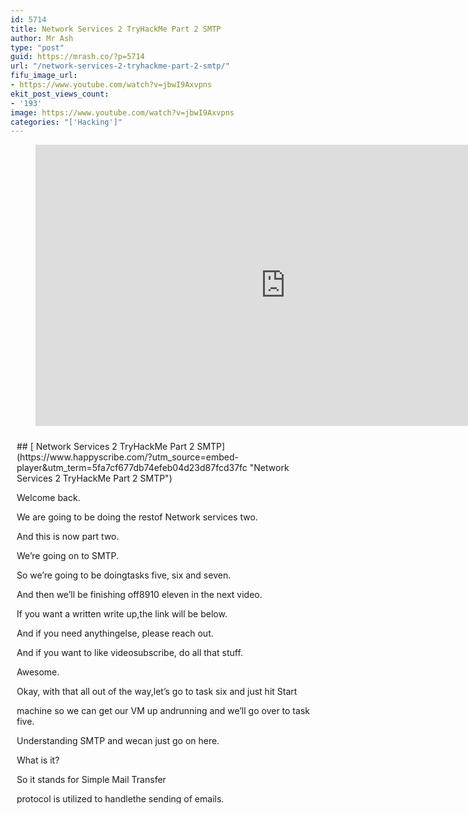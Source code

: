 ```yaml
---
id: 5714
title: Network Services 2 TryHackMe Part 2 SMTP
author: Mr Ash
type: "post"
guid: https://mrash.co/?p=5714
url: "/network-services-2-tryhackme-part-2-smtp/"
fifu_image_url:
- https://www.youtube.com/watch?v=jbwI9Axvpns
ekit_post_views_count:
- '193'
image: https://www.youtube.com/watch?v=jbwI9Axvpns
categories: "['Hacking']"
---
```


<figure class="wp-block-embed is-type-video is-provider-youtube wp-block-embed-youtube wp-embed-aspect-16-9 wp-has-aspect-ratio"><div class="wp-block-embed__wrapper"><iframe allow="accelerometer; autoplay; clipboard-write; encrypted-media; gyroscope; picture-in-picture" allowfullscreen="" frameborder="0" height="450" loading="lazy" src="https://www.youtube.com/embed/jbwI9Axvpns?feature=oembed" title="Network Services 2 TryHackMe Part 2 SMTP" width="800"></iframe></div></figure><div id="hs-embed-container" style="position:relative;display:flex;width:100%;height:600px;"><div id="hs-embed-placeholder" style="position:absolute;top:0;bottom:0;left:0;right:0;margin:10px;overflow:auto;font-size: 14px !important">## [ Network Services 2 TryHackMe Part 2 SMTP](https://www.happyscribe.com/?utm_source=embed-player&utm_term=5fa7cf677db74efeb04d23d87fcd37fc "Network Services 2 TryHackMe Part 2 SMTP")

Welcome back.

We are going to be doing the restof Network services two.

And this is now part two.

We’re going on to SMTP.

So we’re going to be doingtasks five, six and seven.

And then we’ll be finishing off8910 eleven in the next video.

If you want a written write up,the link will be below.

And if you need anythingelse, please reach out.

And if you want to like videosubscribe, do all that stuff.

Awesome.

Okay, with that all out of the way,let’s go to task six and just hit Start

machine so we can get our VM up andrunning and we’ll go over to task five.

Understanding SMTP and wecan just go on here.

What is it?

So it stands for Simple Mail Transfer

protocol is utilized to handlethe sending of emails.

So you probably use this protocolbefore whether you knew it or not.

And in order for this to work,

there are a pair of support emailservices compromising of Pop and IMAP.

Together they allow the user to send

outgoing mail and retrieveincoming mail respectively.

So, SMTP server performsthree basic functions.

So it Verifies who is sendingthe emails through the SMTP server.

It sends the outgoing mail and if

the outgoing mail can’t be delivered,it sends the message back to the sender.

Cool.

So most people will have encountered SNCPwhen configuring a new email address

on some third party emailclients such as Thunderbird.

I’ve had done this like setting upfor friends or family or for work purposes

and as when you configurea new email client.

Cool.So Pop and IMAP.

So Post Office Protocol and thenInternet Message Access Protocol.

So they’re both email protocols who are

responsible for transfer of emailsbetween client and a mail server.

The main difference is Pop’s moresimplistic approach of downloading

the inbox from the mail serverto the client, where IMAP will synchronize

the current inbox with the newmail on the server.

Those two options are sort of like

the implementation of IMAP personallyand downloading anything new.

So this means that changes to the inboxmade on the computer over IMAP will assist

if you synchronize and then synchronizethe inbox from other computer.

Popper imapse is responsiblefor fulfilling this process.

So how does it work?

We have a little diagram here.

Email delivery functions much the sameway as physical email delivery system.

User will supply the email

a letter and service the postal deliveryservice and through a series of steps

we’ll deliver it to the recipient’sinbox or post box.

So the role of the SMTP server in thisservice is to act as the sorting office.

So the email is picked up and sent

to the server, which thendirects it to the recipient.

We can map the journey of an email

from computer looking likethis user to the server.

SMTP server going out, pinging around,

going to the i, map or Pop serverand then going to the recipient.

So it lists out the order.

Going to just skip past this for now.

And there’s a good article here,which another article is on my read list.

What runs SMTP software is readilyavailable on Windows Server platforms,

with many other variantsbeing available on links.

Windows Server,

they’ve got email client Bob server justbuilt into it if you activate it,

more information if you want technicaldevice implementation of it, go like that.

Cool.

All right, let’s go overthe questions together.

And we’ve got what does SMTP stand for?So we had it up here.

We’ve got simple mail transferprotocol so we can pop that in.

What does Smt handle?

The sending of so what does ithelp or what does it actually send?

Emails.Yeah.

39, baby.

What is the first step in the Smt process?That’s what I skipped.

So let’s go back here.

So we’ve got the mail user agent,which is either your email client or

external program, connectsto the server of your name.

So connects or something.

So we wantthe mail user agent connects to the SMTP

service domain,initiates the SMTP handshake.

That’s what we’re looking for.

So it connects, but it authenticates.

This connection works over SMTP port,which is usually 25.

So looking for the SMTP handshakeand what is the default port?

25.That’s the well known port.

Something that’s good to memorize,I definitely have.

Where does SMTP service send the email?

If the recipient service is not available,it can’t be accessed.

Unavailable email gets put into the SMTP

if it can’t reach it.

If the recipient server can’t be accessed

or is not available,the email gets put into an smtpq.

Okay, not exactly back to the sender on.

What server does the emailultimately end up on?

So it’s either pop or IMAP.

So we can use that diagram,

ultimately ends up here and thenconnects or gets sent to the recipient.

But ultimately it’son the server, I guess.

Can a Linux machine run an SMTP server?

Yeah, pretty sure everything can.A Windows?

Well, yeah, it’s sammy builtinto the system once you turn it on.

So yeah.Cool.

Awesome.

All right, we are up to the next one,is going to ping our IP.

So we’re going to go on to task six,enumerating SMTP.

So we’ll probably start with another port

scan against the targetmachine and we’ll see.

So we’ll do what we’ve beendoing and we’ll run Nmap now.

And then we’ll go through.

So I found that this

string or string this set of switchesfor the Nmap command,

running A and running T four speeds upthe process and doing all the ports.

This has been working quite well.

I still am skeptical of the T four

speeding it up, but sofar things going well.

So we’re going to run that.

And as that’s running in the background,I can see 25 already.

So I know that’s defaultfrom the last task.

So that’s cool.That’s the default SMTP.

Okay, so let’s get started.

Before we begin, make sure to deploythe room check and enrolling service.

Poorly configured or vulnerable mail

servers can often provide initialfootholds into our network.

But prior to launching intact,we want to fingerprint the server.

Fingerprint the server to make ourtargeting as precise as possible.

Is that sort of this term, fingerprinting?

Is that sort of just like

a way of when you’ve got you’reenumerating,

you’re getting like a fingerprint,something unique to identify servers.

That’s sort of what that means.

Not sure, but it sounds cool.

We’re going to use the SMTPversion module in Metasploit.

Metasploit is an awesomeframework that can do a lot.

There’s a couple of rooms and try Hack Mejust dedicated to learning this tool.

So it’s good to go over this to keeplearning it because it’s massive.

So there’s a set of modules builtaround enumerating or exploiting SMTP.

So that’s cool.

As its name implies,it will scan a range of IP addresses

and determine the version of anymail servers it encounters.

Cool.

Enumerating users from SMTP.

So the SMTP services has two internalcommands that allow the enumeration

of users vrrfy,confirming the names of valid users,

and X-E-X-P-N which reveals the actualaddress of users aliases, endless email.

That’s kind of cool that we can pull

that out without going on to itor accessing it.

Using the SMTP commands,we can reveal a list of valid users.

Okay, we can do this manuallyover a telnet connection.

However, Metasploit comes into the rescue,writing a handy module appropriately

called SMTP enum for enumerationthat will do the legwork for us.

Using the module is a simple matterof feeding it a host or range of hosts

to scan with a wordlist containingusernames to enumerate.

So we mighthave some usernames given to us or we

might have to use just a randomword list of generic usernames.

We’ll see what instructions give us,

but we’ve definitely got ourhost that we can plug into it.

So your requirements as we’re going to be

using Metasploit for this, it’s importantthat you have Metasploit installed.

It is by default.

So if you need it, you can go Apt install.

I think it’s MSF console or Metasploit.

It might probably tell us,but it’s one of those.

But yeah, we should probably do an Apt

update and upgradeand do that in the background.

Okay, so we’re all good.

We can do Apt order remove,get rid of some old packages.

Cool.Okay.

It’s worth noting that you’re checking

will work for the majorityof SMCP configurations.

However, there are other non metasploittools such as SMCP User enum that work

even better for enumerating OS level useraccounts on solaris bias, and CV service.

Enumeration is performedby inspecting the responses.

All these different sowhat were these again?

These were SMCP services.

So it tries to get responses from these.Okay.

Sort of understanding it.

The technique could be adapted in future

to work against othervulnerable SMCP diamonds.

But this hasn’t been doneat the time of writing.

It’s an alternative that’s worthkeeping in mind preparation.

Okay, cool.

So let’s run a port scanagainst the target machine.

Same as last time.What port is SMTP running on?

So my port scan is still goingand it’s going to go for a while.

So let’s try and see if we canjust answer these as it’s running.

Okay, so it’s definitely on 25,

and that’s based on this firstport that’s the scan has told.

And if your skin isn’t showing anything,make sure you use your VB for talkative.

That’s going to see all this informationabout what our scans actually doing.

Okay, now we know what port we should betargeting, let’s start up metasploit.

What command do we use?

So I’m just going to go and open a new

terminal here and just letthat run in the background.

I’m just going to go over to our system.

So we’ve got our scan happening at themoment, so we’ll just let that run.

So for this we use MSF console.

So we should have MSF console.

And let’s search the module SMTPso we can use Q to enter quietly.

So usually you get a big oldbanner message, which is fine.

You can just run MSF consoleand just open it up.

Just Q can take a little while.

I might need to run MSF console and knit

or Msfdb and it but looks like we’reworking so we can search for Smt.

SMTP underscore version.

So here we’ve got.

Set as ID zero.

So this is like our search results.

And if there were other things thatmatched this, we would get a big list.

012-3456 seven.

So this is just set to zero isthe first one that’s come back.

Cool.So this is probably what we’re after.

So what’s the full module name?

We got it now.Great.

Now select the module in the list.

How do we do this?

It tells us here.

So we can go info zero if we wantto find out more information.

Or we can just go use zero.

So we can just go use zero,but it’s not looking for that.

Don’t know.I’m going to come back to that one.

Have a look through the options.

Does everything seem correct?

What is the option we need to set?

So we definitely need to set.

Okay, we’ll look it up.

So we’ve just used zero.

So that selected our tool.

This is going to be the tool orthe module that we’re using.

And we need to set it up.

We can’t just set up so we can usenot get was it set?

Yeah.

So if we look at set, we can maybe

know the differencebetween certain options.

But if we just type in options,we’ve got Rhosts, R port and threads.

Okay, so all three of thesethings are required.

We can see here the port that we’respecifying is already set to default 25.

Because that’s the defaultof SMTP, I assume.

So cool.

But then the rhost.

So this is the actual host or the IP orthe machine that we’re wanting to target.

So we can go set Rhosts to and justpaste in our IP address like that.

That confirms with ourhost is equal to that.

So if you just want to confirm that,you can type in your options again.

And now we can see that.Indeed.

We’ve got it there.Awesome.

So the last step of our thing,we can just hit run, but.

Let’S.Just finish this off.

So we got our host.

I honestly do not know what that is.

Set the correct value of your targetmachine, then run the exploit.

What’s the system mail name?

So we can just run run orwe can just run exploit.

These all sort of just work that willtarget the system with this payload.

Okay, so we’ve got SMTP polo, SMTP home.

So it looks like that’s the systemmail name that we’re looking for.

So what was our hand?Looks roughly like an email address.

Sort of what mail transferagent MCA is running.

So if we have a look, this could post fix.

Might be our mail agent.That’s our mail agent.

If you need to send a letter, you post it.

So that was the hint where you post fix.

That’s the mail transfer agent MCA.

Not exactly sure what that is.

I don’t remember that showing up.

I may have skipped over.

That another one.

To lock that in.

Okay, good.

Now you’ve got a good amount

of information on the targetto move on to the next stage.

Let’s search for the SMTP enumso we don’t have to exit or go back.

We can just use searchhere and we can find it.

So again, we can just go use zero because

on the list it’s the first oneand computers start at zero.

So we’re going to go use zero.

And we can see here ourprompt has actually changed.

So we no longer selected this.

We’ve now selected SMTP.

So that’s just asking,what’s the full name?

This is good.

This is making sure that we’re actuallyusing the right tool like this.

We’re going to be usingthe top usernames shortlist.

No.Is my scan still going yet?

I actually don’t know what this is.

Let me just open up.

I’m going to have to download it.

I don’t have it.

I’ve seen a couple of people use this

locate commands to try and find any filelike that, but I don’t have it by default.

So we’ll have to download it.

So it’s amazing collection of Wordlist.

If you’re running Carly Parrot,install Seclists.

Okay.

It’s a part of Seclist,so we can just go apt install seclists

and that’ll grab that for usand then we should have it.

Cool.

I am going to try that locate tool againonce this downloads,

just to see what options do weneed to set in the Word lists.

So if we go options again,we’ve got our host.

So we need to set ourhost and then use a file.

So this is going to be our Wordlist.

So we can see here by default.

We’ve got Unix usernamesset, so that’s cool.

If we just ran this, we may have a chance.

So I’m just going to look up thisand see if I can okay, so this is it.

This is the raw list.

So not that big of a list at all.

I’m fairly confident if I just use thatother default list that it would work.

What I’m going to do is I’m just going toget this right here.

I’ve got to go back here and we’regoing to set the user file to this.

And now I know the file there and I’mgoing to run it and hopefully see

something different because weactually have fed a wordlist into it.

So since it’s not that long,it shouldn’t take that long.

So it’s under usernames.

Was there a usernames?

Man, I’m so blind.

I didn’t even see that.

Okay, can we just list outwhat’s in the usernames?

And there it is.

Okay, I swear I do this.

I just find the longest way to do things.

Anyway.

We have got it working.

Even if I do things the wrong way,I’m going to pause the video.

No, I’m not.Here we are.

I will pause the video to figureout what the hell that question is.

But we have foundadministrator has worked.

So that’s cool.And my skin finished.

I’m just going to cap thisout and grab three open.

So still only two ports open.

Good that we did the whole scan justin case there was something else.

So what was it?

Administrator?

I’m so dumb.

I just wasn’t understanding the question.

Thank you for the write up.

Now select the moduleand list the options.

How do we do this?

That was on me for not understanding it,but it did trip me out.

Now select the module is like one part.List the options.

How do we list the options?

Would have just made my brainunderstand that a little bit better.

I was like, how do I select it,and what’s the option?

How do I just select it first?

Okay, I was doing it,but I didn’t understand anyway.

Cool.

So let’s go on to task seven,exploiting SMTP.

So let’s go over what do we know?

Okay, at the end of the enumeration

section, we have a few vitalpieces of information.

We have a user account,so that was through our top list.

So we have administrator.

Administrator and a type of SMTPserver and operating system running.

So yeah, we know this.

It’s running on Ubuntu.

We have the name.

Okay, so we know from our port scan

that there’s an open porton this machine is an SSH.

So that’s also true.

We have an SSH here.

We’re going to use this information to try

and brute force the password of the SSHlogin to our user preparation.

So it’s advisablethat you exit metasploit.

Right nowI’m just going to copy paste this

information, but I knowit’s probably a better way.

So I’m just going to copy pastethis and just chuck it over into a file.

And what did we actually find?

You know, I’m just goingto call SMTP underscore enum.

I was going to paste itin there just for our records.

So we got a scan.We’ve got everything from there.

Cool.So we can just exit out of everything.

And I don’t think we need checklists over.

Okay, so now we’re goingto go over to Hydra.

I believe Hydra is installed,and I have used it.

Cool.

So we’re going to be usingso here’s our command, hydrate.

So this is going to specify the speed.

I’m going to play aroundwith that maybe login got username.

So we can go down here.

Points to the account,points to the file of possible passwords.

So in the past, we use Rockyu.

So we’re going to be using Rocky againbecause we’re doing passwords VV for both.

And then we’re going to be tryingto exploit the SSH on our machine.

Cool.So this is pretty simple.

So we can just follow the bouncing ball.

So T for I think it’s threads or amountof tasks is 16,

but I think by default, it’s runningat four, but we can go up to 64.

So, yeah, I’m just goingto try 64 to see what happens.

Administrator and then we’ve got P for thepassword list that we’re going to try.

So go user, they go sharewhen you go wordlist.

Then when you go to the Rocky text file,

v, uppercase v, specifyour IP and then SSH.

So that’s looking pretty good

as long as I spelled things rightand the 64 doesn’t throw us any errors.

Let’s try and runthat and see what we get.

So revolving both error, error, error.

See some more attempts.

It’s working pretty fast and wehave a success highlighted here.

I should have teared this out.

I forgot to tear it outfor record keeping.

So what is the passwordat the enumeration stage?

So we’ve got a password here.Great.

Now let’s log into the SSH.

So we can go SSH

and we can go into adminstrator accountat our IP address and we can hit enter.

That’s going to say,hey, sure, fingerprint.

What’s the password?

Copy that, paste it in thereand hopefully we’re in.

Cool.So let’s list out what we’ve got.

We have a dead letter.

I’m curious, is that what somethingtried to send or something?

Okay, we have a mail.

So I guess this is justa part of the SMTP.

Then we have an SMTP fileand that is our flag.

Cool.

Copy that, paste that in,and that is part two complete.

Well done.

If you’re following along at home,congratulations, you’ve made it this far.

We’ve only got one more part of three or

four tasks left of this room,so that should be up soon.

If you’ve enjoyed this video,thank you very much for following along.

If you got this far, congratulations.It’s very cool.

I hope you’ve learned something and I hope

that you’re going well on yourcybersecurity journey.

I will see you in the next one.

Thanks for staying around.

</div><div class="hs-embed" data-hide_video="true" data-id="5fa7cf677db74efeb04d23d87fcd37fc" data-private_text="true"></div><script>
var js=document.createElement('script');js.type='text/javascript';js.async=true;js.src='https://embed.happyscribe.co/main.js';document.head.appendChild(js);
</script></div><style type="text/css"> ._h1s512 { white-space: nowrap; } </style>